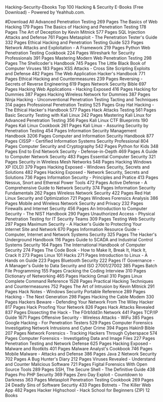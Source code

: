 Hacking-Security-Ebooks
Top 100 Hacking & Security E-Books (Free Download) - Powered by Yeahhub.com.

#Download All
    	Advanced Penetration Testing												269 Pages
  	The Basics of Web Hacking												179 Pages
  	The Basics of Hacking and Penetration Testing										178 Pages
  	The Art of Deception by Kevin Mitnick											577 Pages
	SQL Injection Attacks and Defense											761 Pages
  	Metasploit - The Penetration Tester's Guide										332 Pages
	Ethical Hacking and Penetration Testing Guide										523 Pages
  	Network Attacks and Exploitation - A Framework										219 Pages
  	Python Web Penetration Testing Cookbook											224 Pages
  	Wireshark for Security Professionals											391 Pages
  	Mastering Modern Web Penetration Testing										298 Pages
  	The Shellcoder's Handbook												745 Pages
  	The Little Black Book of Computer Viruses										183 Pages
  	XSS Attacks - Cross Site Scripting Exploits and Defense									482 Pages
	  The Web Application Hacker's Handbook											771 Pages
	  Ethical Hacking and Countermeasures											239 Pages
	  Reversing - Secrets of Reverse Engineering										619 Pages
	  Network Security Bible												697 Pages
	  Hacking Web Applications - Hacking Exposed										416 Pages
	  Hacking for Dummies	387 Pages
	  Hacking Wireless Network for Dummies	387 Pages
	  Ninja Hacking - Unconventional Penetration Testing Tacting and Techniques	314 pages
	  Professional Penetration Testing	525 Pages
	  Gray Hat Hacking - The Ethical Hacker's Handbook	577 Pages
	  Hack Attacks Testing	561 Pages
	  Basic Security Testing with Kali Linux	242 Pages
	  Mastering Kali Linux for Advanced Penetration Testing	356 Pages
	  Kali Linux CTF Blueprints	190 Pages
	  Kali Linux Cookbook	261 Pages
	  Kali Linux - Assuring Security by Penetration Testing	454 Pages
	  Information Security Management Handbook	3206 Pages
	  Computer and Information Security Handbook	877 Pages
	  CISSP - Certified Information Systems Security Professional	804 Pages
	  Computer Security and Cryptography	542 Pages
	  Python for Kids	348 Pages
	  End to End Network Security - Defense-in-Depth	469 Pages
	  A Guide to Computer Network Security	483 Pages
	  Essential Computer Security	321 Pages
	  Security in Wireless Mesh Networks	548 Pages
	  Hacking Windows XP (OLD)	379 Pages
	  Hacking Exposed - Windows Security, Secrets and Solutions	482 Pages
	  Hacking Exposed - Network Security, Secrets and Solutions	736 Pages
	  Information Security - Principles and Pratice	413 Pages
	  Nessus, Snort and Ethereal Power Tools	472 Pages
	  Active Defense - A Comprehensive Guide to Network Security	374 Pages
	  Information Security Fundamentals	262 Pages
	  Wireless Network Security	422 Pages
	  Red Hat Linux Security and Optimization	721 Pages
  	Windows Forensics Analysis	386 Pages
	  Mobile and Wireless Network Security and Privacy	232 Pages
	  Firewalls and Internet Security	456 Pages
	  An Introduction to Computer Security - The NIST Handbook	290 Pages
	  Unauthorized Access - Physical Penetration Testing for IT Security Teams	309 Pages
	  Testing Web Security	297 Pages
	  Maximum Security - A Hacker's Guide to Protecting Your Internet Site and Network	670 Pages
	  Information Resource Guide - Computer, Internet and Network Systems Security	325 Pages
	  The Hacker's Underground Handbook	116 Pages
	  Guide to SCADA and Industrial Control Systems Security	164 Pages
	  The International Handbook of Computer Security	274 Pages
	  The Code Book - How to Make It, Break It, Hack It, Crack It	273 Pages
	  Linux 101 Hacks	271 Pages
	  Introduction to Linux - A Hands on Guide	223 Pages
  	Bluetooth Security	222 Pages
  	IT Governance - A Manager's Guide to Data Security and ISO 27001/27002	385 Pages
  	Batch File Programming	155 Pages
  	Cracking the Coding Interview	310 Pages
  	Dictionary of Networking	465 Pages
  	Hacking Gmail	310 Pages
  	Linux Complete Command Reference	1528 Pages
  	Practical Hacking Techniques and Countermeasures	752 Pages
  	The Art of Intrusion by Kevin Mitnick	291 Pages
  	Hack Notes - Windows Security Portable Reference	289 Pages
  	Hacking - The Next Generation	298 Pages
  	Hacking the Cable Modem	330 Pages
  	Hackers Beware - Defending Your Network From The Wiley Hacker	817 Pages
  	Hack Proofing Your Network	826 Pages
  	Hack Attacks Revealed	837 Pages
  	Dissecting the Hack - The F0rb1dd3n Network	441 Pages
  	TCP/IP Guide	1671 Pages
  	Offensive Security - Wireless Attacks - WiFu	385 Pages
  	Google Hacking - For Penetration Testers	529 Pages
  	Computer Forensics Investigating Network Intrusions and Cyber Crime	394 Pages
  	Hakin9 Bible	207 Pages
  	Network Forensics - Tracking Hackers Through Cyberspace	574 Pages
  	Computer Forensics - Investigating Data and Image Files	227 Pages
  	Penetration Testing and Network Defense	625 Pages
  	Hacking Exposed - Malware and Rootkits	401 Pages
  	Malware Analyst's Cookbook	746 Pages
  	Mobile Malware - Attacks and Defense	386 Pages
  	Java 2 Network Security	702 Pages
  	A Bug Hunter's Diary	212 Pages
  	Viruses Revealed - Understand and Counter Malicious Software	721 Pages
  	Figital Forensics With Open Source Tools	289 Pages
  	SSH, The Secure Shell - The Definitive Guide	438 Pages
  	Pro PHP Security	369 Pages
  	Zero Day Exploit - Countdown to Darkness	363 Pages
  	Metasploit Penetration Testing Cookbook	269 Pages
  	24 Deadly Sins of Software Securtiy	433 Pages
  	Botnets - The Killer Web App	482 Pages
  	Hacker Highschool - Hack School for Beginners (ZIP)	12 Books
